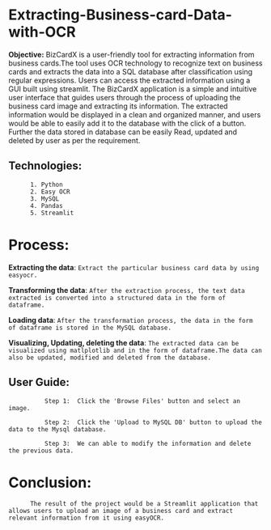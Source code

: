 # Extracting-Business-card-Data-with-OCR
**Objective:**
          BizCardX is a user-friendly tool for extracting information from business cards.The tool uses OCR technology to recognize text on business cards and extracts the data into a SQL database after classification using regular expressions. Users can access the extracted information using a GUI built using streamlit. The BizCardX application is a simple and intuitive user interface that guides users through the process of uploading the business card image and extracting its information. The extracted information would be displayed in a clean and organized manner, and users would be able to easily add it to the database with the click of a button. Further the data stored in database can be easily Read, updated and deleted by user as per the requirement.

## Technologies:
          1. Python
          2. Easy OCR
          3. MySQL
          4. Pandas
          5. Streamlit
# Process:
**Extracting the data**: `Extract the particular business card data by using easyocr.`

**Transforming the data**: `After the extraction process, the text data extracted is converted into a structured data in the form of dataframe.`

**Loading data**: `After the transformation process, the data in the form of dataframe is stored in the MySQL database.`

**Visualizing, Updating, deleting the data**: `The extracted data can be visualized using matlplotlib and in the form of dataframe.The data can also be updated, modified and deleted from the database.`
            
 ## User Guide:
              Step 1:  Click the 'Browse Files' button and select an image.
              
              Step 2:  Click the 'Upload to MySQL DB' button to upload the data to the Mysql database.
              
              Step 3:  We can able to modify the information and delete the previous data.

# Conclusion:
          The result of the project would be a Streamlit application that allows users to upload an image of a business card and extract relevant information from it using easyOCR. 

              
              
